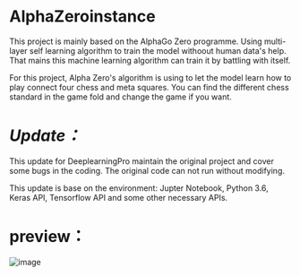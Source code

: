 # AlphaZeroinstance

This project is mainly based on the AlphaGo Zero programme. Using multi-layer self learning algorithm to train the model withoout human data's help. That mains this machine learning algorithm can train it by battling with itself. 

For this project, Alpha Zero's algorithm is using to let the model learn how to play connect four chess and meta squares. You can find the different chess standard in the game fold and change the game if you want.

# *Update：*

This update for DeeplearningPro maintain the original project and cover some bugs in the coding. The original code can not run without modifying.

This update is base on the environment: Jupter Notebook, Python 3.6, Keras API, Tensorflow API and some other necessary APIs. 

# preview：
![image](https://img-blog.csdn.net/20180328064912344?watermark/2/text/aHR0cHM6Ly9ibG9nLmNzZG4ubmV0L2p4c2Rx/font/5a6L5L2T/fontsize/400/fill/I0JBQkFCMA==/dissolve/70)
